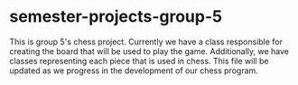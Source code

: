 # semester-projects-group-5
This is group 5's chess project. 
Currently we have a class responsible for creating the board that will be used to play the game. 
Additionally, we have classes representing each piece that is used in chess.
This file will be updated as we progress in the development of our chess program.
